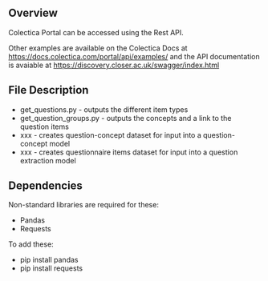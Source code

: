 ## Overview

Colectica Portal can be accessed using the Rest API. 

Other examples are available on the Colectica Docs at https://docs.colectica.com/portal/api/examples/ 
and the API documentation is avaiable at https://discovery.closer.ac.uk/swagger/index.html

## File Description

- get_questions.py - outputs the different item types
- get_question_groups.py - outputs the concepts and a link to the question items
- xxx - creates question-concept dataset for input into a question-concept model
- xxx - creates questionnaire items dataset for input into a question extraction model

## Dependencies

Non-standard libraries are required for these:

- Pandas
- Requests

To add these:

- pip install pandas
- pip install requests
